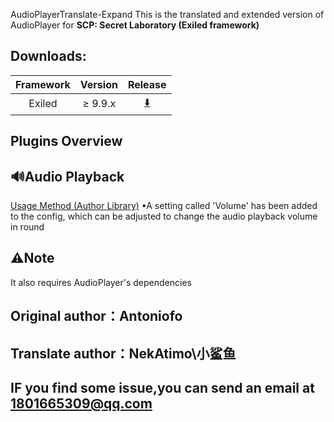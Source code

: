 AudioPlayerTranslate-Expand
This is the translated and extended version of AudioPlayer for **SCP: Secret Laboratory (Exiled framework)**

## Downloads:
| Framework | Version    |  Release                                                              |
|:---------:|:----------:|:----------------------------------------------------------------------:|
| Exiled    | ≥ 9.9.x   | [⬇️](https://github.com/LINGXINGE/AudioPlayerTranslate-Expand/releases/latest)|

## Plugins Overview

## 🔊Audio Playback
[Usage Method (Author Library)](https://github.com/Antoniofo/AudioPlayer)
•A setting called 'Volume' has been added to the config, which can be adjusted to change the audio playback volume in round
## ⚠Note
It also requires AudioPlayer's dependencies

## Original author：Antoniofo
## Translate author：NekAtimo\小鲨鱼
## IF you find some issue,you can send an email at 1801665309@qq.com
